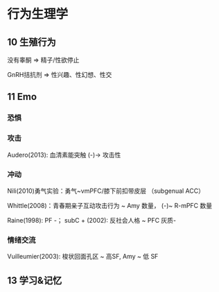 # 行为生理学

## 10 生殖行为
没有睾酮 => 精子/性欲停止

GnRH拮抗剂 => 性兴趣、性幻想、性交

## 11 Emo

### 恐惧


### 攻击
Audero(2013): 血清素能突触 (-)-> 攻击性


### 冲动
Nili(2010)勇气实验：勇气~vmPFC/膝下前扣带皮层 （subgenual ACC）

Whittle(2008)：青春期亲子互动攻击行为 ~ Amy 数量， (-)~ R-mPFC 数量

Raine(1998): PF -； subC +
(2002): 反社会人格 ~ PFC 灰质-

### 情绪交流

Vuilleumier(2003): 梭状回面孔区 ~ 高SF, Amy ~ 低 SF

## 13 学习&记忆

